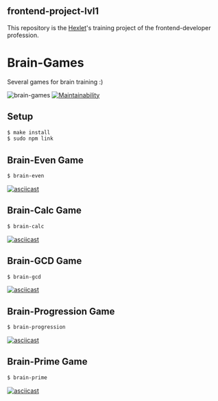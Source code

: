 ## frontend-project-lvl1

This repository is the [Hexlet](https://ru.hexlet.io/professions/frontend/projects/44)'s training project of the frontend-developer profession.

# Brain-Games
Several games for brain training :)

![brain-games](https://github.com/alex-yevs/frontend-project-lvl1/workflows/brain-games/badge.svg)
[![Maintainability](https://api.codeclimate.com/v1/badges/3e99187cfd253aa63442/maintainability)](https://codeclimate.com/github/alex-yevs/frontend-project-lvl1/maintainability)

## Setup

```sh
$ make install
$ sudo npm link
```

## Brain-Even Game

```sh
$ brain-even
```
[![asciicast](https://asciinema.org/a/RvXZ6AKUu2GLl8wW8ydQDPQXD.svg)](https://asciinema.org/a/RvXZ6AKUu2GLl8wW8ydQDPQXD)


## Brain-Calc Game

```sh
$ brain-calc
```
[![asciicast](https://asciinema.org/a/aR2T9VwhUwjbAtzKHAcidJLDU.svg)](https://asciinema.org/a/aR2T9VwhUwjbAtzKHAcidJLDU)


## Brain-GCD Game

```sh
$ brain-gcd
```
[![asciicast](https://asciinema.org/a/toTRmFTlNLvjmZe1V7LPSeelY.svg)](https://asciinema.org/a/toTRmFTlNLvjmZe1V7LPSeelY)


## Brain-Progression Game

```sh
$ brain-progression
```
[![asciicast](https://asciinema.org/a/NvoajKNpYW1Ei2Wz9DITQoq8i.svg)](https://asciinema.org/a/NvoajKNpYW1Ei2Wz9DITQoq8i)


## Brain-Prime Game

```sh
$ brain-prime
```
[![asciicast](https://asciinema.org/a/G8d5SAQNUUYrzPsZuP4MKycxW.svg)](https://asciinema.org/a/G8d5SAQNUUYrzPsZuP4MKycxW)